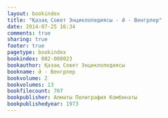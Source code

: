 ```yaml
---
layout: bookindex
title: "Қазақ Совет Энциклопедиясы - Ә - Венгрлер"
date: 2014-07-25 16:34
comments: true
sharing: true
footer: true
pagetype: bookindex
bookindex: 002-000023
bookauthor: Қазақ Совет Энциклопедиясы
bookname: Ә - Венгрлер
bookvolume: 2
bookvolumes: 13
bookfilecount: 707
bookpublisher: Алматы Полиграфия Комбинаты
bookpublishedyear: 1973
---
```

